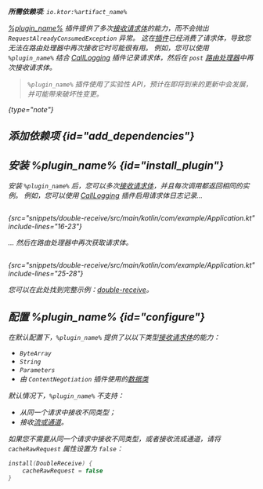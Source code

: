 [//]: # (title: DoubleReceive)

<primary-label ref="server-plugin"/>

<var name="plugin_name" value="DoubleReceive"/>
<var name="package_name" value="io.ktor.server.plugins.doublereceive"/>
<var name="artifact_name" value="ktor-server-double-receive"/>

<tldr>
<p>
<b>所需依赖项</b>: <code>io.ktor:%artifact_name%</code>
</p>
<var name="example_name" value="double-receive"/>
<include from="lib.topic" element-id="download_example"/>
<include from="lib.topic" element-id="native_server_supported"/>
</tldr>

[%plugin_name%](https://api.ktor.io/ktor-server/ktor-server-plugins/ktor-server-double-receive/io.ktor.server.plugins.doublereceive/-double-receive.html) 插件提供了多次[接收请求体](server-requests.md#body_contents)的能力，而不会抛出 `RequestAlreadyConsumedException` 异常。
这在[插件](server-plugins.md)已经消费了请求体，导致您无法在路由处理器中再次接收它时可能很有用。
例如，您可以使用 `%plugin_name%` 结合 [CallLogging](server-call-logging.md) 插件记录请求体，然后在 `post` [路由处理器](server-routing.md#define_route)中再次接收请求体。

> `%plugin_name%` 插件使用了实验性 API，预计在即将到来的更新中会发展，并可能带来破坏性变更。
>
{type="note"}

## 添加依赖项 {id="add_dependencies"}

<include from="lib.topic" element-id="add_ktor_artifact_intro"/>
<include from="lib.topic" element-id="add_ktor_artifact"/>

## 安装 %plugin_name% {id="install_plugin"}

<include from="lib.topic" element-id="install_plugin"/>
<include from="lib.topic" element-id="install_plugin_route"/>

安装 `%plugin_name%` 后，您可以多次[接收请求体](server-requests.md#body_contents)，并且每次调用都返回相同的实例。
例如，您可以使用 [CallLogging](server-call-logging.md) 插件启用请求体日志记录...

```kotlin
```
{src="snippets/double-receive/src/main/kotlin/com/example/Application.kt" include-lines="16-23"}

... 然后在路由处理器中再次获取请求体。

```kotlin
```
{src="snippets/double-receive/src/main/kotlin/com/example/Application.kt" include-lines="25-28"}

您可以在此处找到完整示例：[double-receive](https://github.com/ktorio/ktor-documentation/tree/%ktor_version%/codeSnippets/snippets/double-receive)。

## 配置 %plugin_name% {id="configure"}
在默认配置下，`%plugin_name%` 提供了以以下类型[接收请求体](server-requests.md#body_contents)的能力：

- `ByteArray` 
- `String`
- `Parameters` 
- 由 `ContentNegotiation` 插件使用的[数据类](server-serialization.md#create_data_class)

默认情况下，`%plugin_name%` 不支持：

- 从同一个请求中接收不同类型；
- 接收[流或通道](server-requests.md#raw)。

如果您不需要从同一个请求中接收不同类型，或者接收流或通道，请将 `cacheRawRequest` 属性设置为 `false`：

```kotlin
install(DoubleReceive) {
    cacheRawRequest = false
}